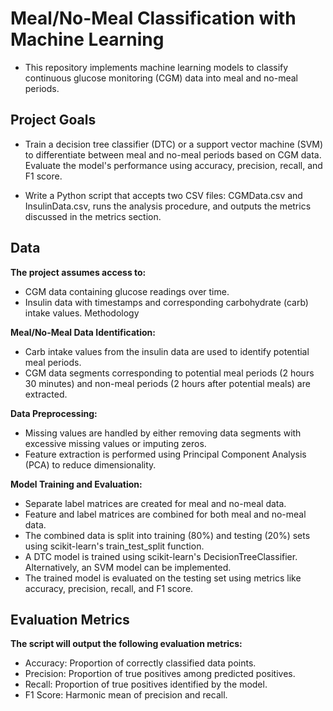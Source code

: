 # Meal/No-Meal Classification with Machine Learning

 - This repository implements machine learning models to classify continuous glucose monitoring (CGM) data into meal and no-meal periods.

## Project Goals

 - Train a decision tree classifier (DTC) or a support vector machine (SVM) to differentiate between meal and no-meal periods based on CGM data.
Evaluate the model's performance using accuracy, precision, recall, and F1 score.

 - Write a Python script that accepts two CSV files: CGMData.csv and InsulinData.csv, runs the analysis procedure, and outputs the metrics discussed in the metrics section.

## Data

**The project assumes access to:**

- CGM data containing glucose readings over time.
- Insulin data with timestamps and corresponding carbohydrate (carb) intake values.
Methodology

**Meal/No-Meal Data Identification:**

- Carb intake values from the insulin data are used to identify potential meal periods.
- CGM data segments corresponding to potential meal periods (2 hours 30 minutes) and non-meal periods (2 hours after potential meals) are extracted.
 
**Data Preprocessing:**

- Missing values are handled by either removing data segments with excessive missing values or imputing zeros.
- Feature extraction is performed using Principal Component Analysis (PCA) to reduce dimensionality.
 
**Model Training and Evaluation:**

- Separate label matrices are created for meal and no-meal data.
- Feature and label matrices are combined for both meal and no-meal data.
- The combined data is split into training (80%) and testing (20%) sets using scikit-learn's train_test_split function.
- A DTC model is trained using scikit-learn's DecisionTreeClassifier. Alternatively, an SVM model can be implemented.
- The trained model is evaluated on the testing set using metrics like accuracy, precision, recall, and F1 score.


## Evaluation Metrics

 **The script will output the following evaluation metrics:**
 
 - Accuracy: Proportion of correctly classified data points.
 - Precision: Proportion of true positives among predicted positives.
 - Recall: Proportion of true positives identified by the model.
 - F1 Score: Harmonic mean of precision and recall.